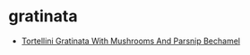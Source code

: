 # gratinata

 * [Tortellini Gratinata With Mushrooms And Parsnip Bechamel](index/t/tortellini-gratinata-with-mushrooms-and-parsnip-bechamel-364034.json)
